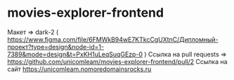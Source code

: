 # movies-explorer-frontend
Макет => dark-2 ( https://www.figma.com/file/6FMWkB94wE7KTkcCgUXtnC/Дипломный-проект?type=design&node-id=1-7389&mode=design&t=PxKH1uLeqSuqGEzp-0 )
Ссылка на pull requests => https://github.com/unicomleam/movies-explorer-frontend/pull/2
Ссылка на сайт https://unicomleam.nomoredomainsrocks.ru